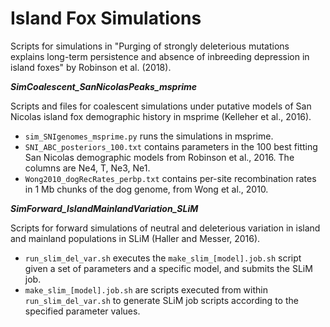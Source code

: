 # Island Fox Simulations

Scripts for simulations in "Purging of strongly deleterious mutations explains long-term persistence and absence of inbreeding depression in island foxes" by Robinson et al. (2018).



**_SimCoalescent_SanNicolasPeaks_msprime_**

Scripts and files for coalescent simulations under putative models of San Nicolas island fox demographic history in msprime (Kelleher et al., 2016).

- `sim_SNIgenomes_msprime.py` runs the simulations in msprime.
- `SNI_ABC_posteriors_100.txt` contains parameters in the 100 best fitting San Nicolas demographic models from Robinson et al., 2016. The columns are Ne4, T, Ne3, Ne1.
- `Wong2010_dogRecRates_perbp.txt` contains per-site recombination rates in 1 Mb chunks of the dog genome, from Wong et al., 2010.



**_SimForward_IslandMainlandVariation_SLiM_**

Scripts for forward simulations of neutral and deleterious variation in island and mainland populations in SLiM (Haller and Messer, 2016).

- `run_slim_del_var.sh` executes the `make_slim_[model].job.sh` script given a set of parameters and a specific model, and submits the SLiM job.
- `make_slim_[model].job.sh` are scripts executed from within `run_slim_del_var.sh` to generate SLiM job scripts according to the specified parameter values.
